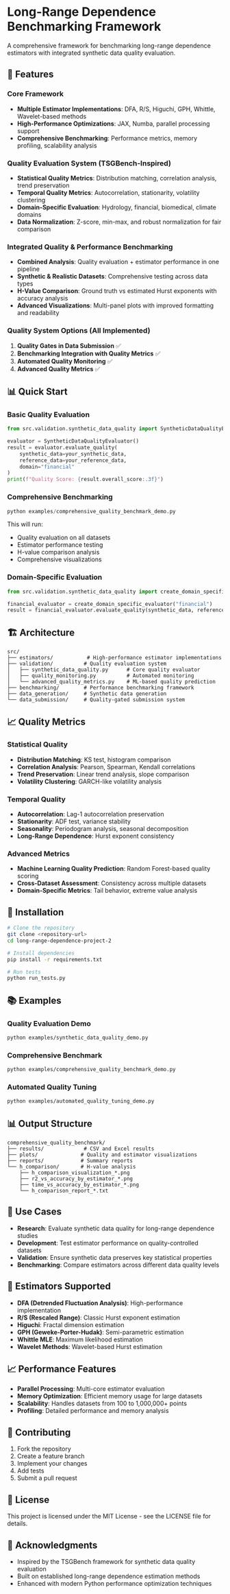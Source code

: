 # Long-Range Dependence Benchmarking Framework

A comprehensive framework for benchmarking long-range dependence estimators with integrated synthetic data quality evaluation.

## 🚀 Features

### Core Framework
- **Multiple Estimator Implementations**: DFA, R/S, Higuchi, GPH, Whittle, Wavelet-based methods
- **High-Performance Optimizations**: JAX, Numba, parallel processing support
- **Comprehensive Benchmarking**: Performance metrics, memory profiling, scalability analysis

### Quality Evaluation System (TSGBench-Inspired)
- **Statistical Quality Metrics**: Distribution matching, correlation analysis, trend preservation
- **Temporal Quality Metrics**: Autocorrelation, stationarity, volatility clustering
- **Domain-Specific Evaluation**: Hydrology, financial, biomedical, climate domains
- **Data Normalization**: Z-score, min-max, and robust normalization for fair comparison

### Integrated Quality & Performance Benchmarking
- **Combined Analysis**: Quality evaluation + estimator performance in one pipeline
- **Synthetic & Realistic Datasets**: Comprehensive testing across data types
- **H-Value Comparison**: Ground truth vs estimated Hurst exponents with accuracy analysis
- **Advanced Visualizations**: Multi-panel plots with improved formatting and readability

### Quality System Options (All Implemented)
1. **Quality Gates in Data Submission** ✅
2. **Benchmarking Integration with Quality Metrics** ✅
3. **Automated Quality Monitoring** ✅
4. **Advanced Quality Metrics** ✅

## 📊 Quick Start

### Basic Quality Evaluation
```python
from src.validation.synthetic_data_quality import SyntheticDataQualityEvaluator

evaluator = SyntheticDataQualityEvaluator()
result = evaluator.evaluate_quality(
    synthetic_data=your_synthetic_data,
    reference_data=your_reference_data,
    domain="financial"
)
print(f"Quality Score: {result.overall_score:.3f}")
```

### Comprehensive Benchmarking
```python
python examples/comprehensive_quality_benchmark_demo.py
```

This will run:
- Quality evaluation on all datasets
- Estimator performance testing
- H-value comparison analysis
- Comprehensive visualizations

### Domain-Specific Evaluation
```python
from src.validation.synthetic_data_quality import create_domain_specific_evaluator

financial_evaluator = create_domain_specific_evaluator("financial")
result = financial_evaluator.evaluate_quality(synthetic_data, reference_data)
```

## 🏗️ Architecture

```
src/
├── estimators/           # High-performance estimator implementations
├── validation/          # Quality evaluation system
│   ├── synthetic_data_quality.py      # Core quality evaluator
│   ├── quality_monitoring.py          # Automated monitoring
│   └── advanced_quality_metrics.py    # ML-based quality prediction
├── benchmarking/        # Performance benchmarking framework
├── data_generation/     # Synthetic data generation
└── data_submission/     # Quality-gated submission system
```

## 📈 Quality Metrics

### Statistical Quality
- **Distribution Matching**: KS test, histogram comparison
- **Correlation Analysis**: Pearson, Spearman, Kendall correlations
- **Trend Preservation**: Linear trend analysis, slope comparison
- **Volatility Clustering**: GARCH-like volatility analysis

### Temporal Quality
- **Autocorrelation**: Lag-1 autocorrelation preservation
- **Stationarity**: ADF test, variance stability
- **Seasonality**: Periodogram analysis, seasonal decomposition
- **Long-Range Dependence**: Hurst exponent consistency

### Advanced Metrics
- **Machine Learning Quality Prediction**: Random Forest-based quality scoring
- **Cross-Dataset Assessment**: Consistency across multiple datasets
- **Domain-Specific Metrics**: Tail behavior, extreme value analysis

## 🔧 Installation

```bash
# Clone the repository
git clone <repository-url>
cd long-range-dependence-project-2

# Install dependencies
pip install -r requirements.txt

# Run tests
python run_tests.py
```

## 📚 Examples

### Quality Evaluation Demo
```bash
python examples/synthetic_data_quality_demo.py
```

### Comprehensive Benchmark
```bash
python examples/comprehensive_quality_benchmark_demo.py
```

### Automated Quality Tuning
```bash
python examples/automated_quality_tuning_demo.py
```

## 📊 Output Structure

```
comprehensive_quality_benchmark/
├── results/             # CSV and Excel results
├── plots/              # Quality and estimator visualizations
├── reports/            # Summary reports
└── h_comparison/       # H-value analysis
    ├── h_comparison_visualization_*.png
    ├── r2_vs_accuracy_by_estimator_*.png
    ├── time_vs_accuracy_by_estimator_*.png
    └── h_comparison_report_*.txt
```

## 🎯 Use Cases

- **Research**: Evaluate synthetic data quality for long-range dependence studies
- **Development**: Test estimator performance on quality-controlled datasets
- **Validation**: Ensure synthetic data preserves key statistical properties
- **Benchmarking**: Compare estimators across different data quality levels

## 🔬 Estimators Supported

- **DFA (Detrended Fluctuation Analysis)**: High-performance implementation
- **R/S (Rescaled Range)**: Classic Hurst exponent estimation
- **Higuchi**: Fractal dimension estimation
- **GPH (Geweke-Porter-Hudak)**: Semi-parametric estimation
- **Whittle MLE**: Maximum likelihood estimation
- **Wavelet Methods**: Wavelet-based Hurst estimation

## 📈 Performance Features

- **Parallel Processing**: Multi-core estimator evaluation
- **Memory Optimization**: Efficient memory usage for large datasets
- **Scalability**: Handles datasets from 100 to 1,000,000+ points
- **Profiling**: Detailed performance and memory analysis

## 🤝 Contributing

1. Fork the repository
2. Create a feature branch
3. Implement your changes
4. Add tests
5. Submit a pull request

## 📄 License

This project is licensed under the MIT License - see the LICENSE file for details.

## 🙏 Acknowledgments

- Inspired by the TSGBench framework for synthetic data quality evaluation
- Built on established long-range dependence estimation methods
- Enhanced with modern Python performance optimization techniques
